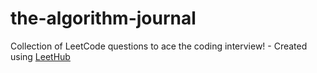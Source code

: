 # the-algorithm-journal
Collection of LeetCode questions to ace the coding interview! - Created using [LeetHub](https://github.com/minjungsung/leethub)
